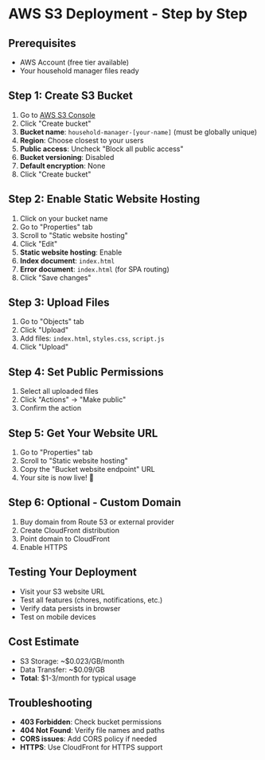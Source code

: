 # AWS S3 Deployment - Step by Step

## Prerequisites
- AWS Account (free tier available)
- Your household manager files ready

## Step 1: Create S3 Bucket
1. Go to [AWS S3 Console](https://s3.console.aws.amazon.com/)
2. Click "Create bucket"
3. **Bucket name**: `household-manager-[your-name]` (must be globally unique)
4. **Region**: Choose closest to your users
5. **Public access**: Uncheck "Block all public access"
6. **Bucket versioning**: Disabled
7. **Default encryption**: None
8. Click "Create bucket"

## Step 2: Enable Static Website Hosting
1. Click on your bucket name
2. Go to "Properties" tab
3. Scroll to "Static website hosting"
4. Click "Edit"
5. **Static website hosting**: Enable
6. **Index document**: `index.html`
7. **Error document**: `index.html` (for SPA routing)
8. Click "Save changes"

## Step 3: Upload Files
1. Go to "Objects" tab
2. Click "Upload"
3. Add files: `index.html`, `styles.css`, `script.js`
4. Click "Upload"

## Step 4: Set Public Permissions
1. Select all uploaded files
2. Click "Actions" → "Make public"
3. Confirm the action

## Step 5: Get Your Website URL
1. Go to "Properties" tab
2. Scroll to "Static website hosting"
3. Copy the "Bucket website endpoint" URL
4. Your site is now live! 🎉

## Step 6: Optional - Custom Domain
1. Buy domain from Route 53 or external provider
2. Create CloudFront distribution
3. Point domain to CloudFront
4. Enable HTTPS

## Testing Your Deployment
- Visit your S3 website URL
- Test all features (chores, notifications, etc.)
- Verify data persists in browser
- Test on mobile devices

## Cost Estimate
- S3 Storage: ~$0.023/GB/month
- Data Transfer: ~$0.09/GB
- **Total**: $1-3/month for typical usage

## Troubleshooting
- **403 Forbidden**: Check bucket permissions
- **404 Not Found**: Verify file names and paths
- **CORS issues**: Add CORS policy if needed
- **HTTPS**: Use CloudFront for HTTPS support
